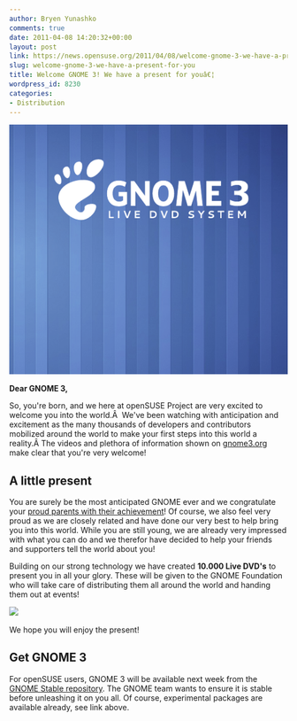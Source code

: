 ```yaml
---
author: Bryen Yunashko
comments: true
date: 2011-04-08 14:20:32+00:00
layout: post
link: https://news.opensuse.org/2011/04/08/welcome-gnome-3-we-have-a-present-for-you/
slug: welcome-gnome-3-we-have-a-present-for-you
title: Welcome GNOME 3! We have a present for youâ€¦
wordpress_id: 8230
categories:
- Distribution
---
```


[![Front of Live DVD cover](/wp-content/uploads/2011/04/Front-e1302271632204.png)](http://news.opensuse.org/2011/04/08/welcome-gnome-3-we-have-a-present-for-you/front/)

**Dear GNOME 3,**

So, you're born, and we here at openSUSE Project are very excited to welcome you into the world.Â  We've been watching with anticipation and excitement as the many thousands of developers and contributors mobilized around the world to make your first steps into this world a reality.Â The videos and plethora of information shown on [gnome3.org](http://gnome3.org/) make clear that you're very welcome!<!-- more -->



## A little present


You are surely be the most anticipated GNOME ever and we congratulate your [proud parents with their achievement](http://mail.gnome.org/archives/devel-announce-list/2011-April/msg00004.html)! Of course, we also feel very proud as we are closely related and have done our very best to help bring you into this world. While you are still young, we are already very impressed with what you can do and we therefor have decided to help your friends and supporters tell the world about you! 

Building on our strong technology we have created **10.000 Live DVD's** to present you in all your glory. These will be given to the GNOME Foundation who will take care of distributing them all around the world and handing them out at events!

[![](http://gnome3.org/img/video-workspaces.png)](http://gnome3.org/video-workspaces.html)

We hope you will enjoy the present!



## Get GNOME 3


For openSUSE users, GNOME 3 will be available next week from the [GNOME Stable repository](http://en.opensuse.org/GNOME_repositories#GNOME:STABLE:x.yy_.2F_G:S:x.yy_.28where_x.yy_.3D_GNOME_version.29). The GNOME team wants to ensure it is stable before unleashing it on you all. Of course, experimental packages are available already, see link above.

